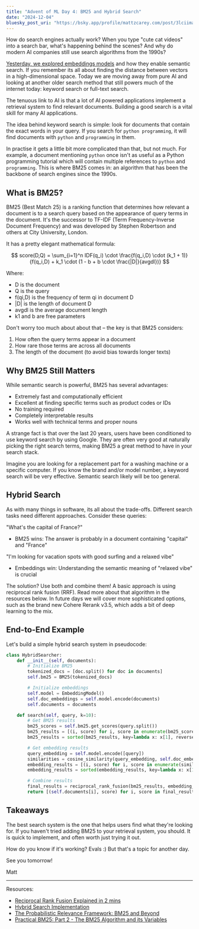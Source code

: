 ```yaml
---
title: "Advent of ML Day 4: BM25 and Hybrid Search"
date: "2024-12-04"
bluesky_post_uri: "https://bsky.app/profile/mattzcarey.com/post/3lciimayze227"
---
```


How do search engines actually work? When you type "cute cat videos" into a search bar, what's happening behind the scenes? And why do modern AI companies still use search algorithms from the 1990s?

[Yesterday, we explored embeddings models](./advent-of-ml-day-3.md) and how they enable semantic search. If you remember its all about finding the distance between vectors in a high-dimensional space. Today we are moving away from pure AI and looking at another older search method that still powers much of the internet today: keyword search or full-text search.

The tenuous link to AI is that a lot of AI powered applications implement a retrieval system to find relevant documents. Building a good search is a vital skill for many AI applications.

The idea behind keyword search is simple: look for documents that contain the exact words in your query. If you search for `python programming`, it will find documents with `python` and `programming` in them.

In practise it gets a little bit more complicated than that, but not much. For example, a document mentioning `python` once isn't as useful as a Python programming tutorial which will contain multiple references to `python` and `programming`. This is where BM25 comes in: an algorithm that has been the backbone of search engines since the 1990s.

## What is BM25?

BM25 (Best Match 25) is a ranking function that determines how relevant a document is to a search query based on the appearance of query terms in the document. It's the successor to TF-IDF (Term Frequency-Inverse Document Frequency) and was developed by Stephen Robertson and others at City University, London.

It has a pretty elegant mathematical formula:

$$
score(D,Q) = \sum_{i=1}^n IDF(q_i) \cdot \frac{f(q_i,D) \cdot (k_1 + 1)}{f(q_i,D) + k_1 \cdot (1 - b + b \cdot \frac{|D|}{avgdl})}
$$

Where:

- D is the document
- Q is the query
- f(qi,D) is the frequency of term qi in document D
- |D| is the length of document D
- avgdl is the average document length
- k1 and b are free parameters

Don't worry too much about about that – the key is that BM25 considers:

1. How often the query terms appear in a document
2. How rare those terms are across all documents
3. The length of the document (to avoid bias towards longer texts)

## Why BM25 Still Matters

While semantic search is powerful, BM25 has several advantages:

- Extremely fast and computationally efficient
- Excellent at finding specific terms such as product codes or IDs
- No training required
- Completely interpretable results
- Works well with technical terms and proper nouns

A strange fact is that over the last 20 years, users have been conditioned to use keyword search by using Google. They are often very good at naturally picking the right search terms, making BM25 a great method to have in your search stack.

Imagine you are looking for a replacement part for a washing machine or a specific computer. If you know the brand and/or model number, a keyword search will be very effective. Semantic search likely will be too general.

## Hybrid Search

As with many things in software, its all about the trade-offs. Different search tasks need different approaches. Consider these queries:

"What's the capital of France?"

- BM25 wins: The answer is probably in a document containing "capital" and "France"

"I'm looking for vacation spots with good surfing and a relaxed vibe"

- Embeddings win: Understanding the semantic meaning of "relaxed vibe" is crucial

The solution? Use both and combine them! A basic approach is using reciprocal rank fusion (RRF). Read more about that algorithm in the resources below. In future days we will cover more sophisticated options, such as the brand new Cohere Rerank v3.5, which adds a bit of deep learning to the mix.

## End-to-End Example

Let's build a simple hybrid search system in pseudocode:

```python
class HybridSearcher:
    def __init__(self, documents):
        # Initialize BM25
        tokenized_docs = [doc.split() for doc in documents]
        self.bm25 = BM25(tokenized_docs)

        # Initialize embeddings
        self.model = EmbeddingModel()
        self.doc_embeddings = self.model.encode(documents)
        self.documents = documents

    def search(self, query, k=10):
        # Get BM25 results
        bm25_scores = self.bm25.get_scores(query.split())
        bm25_results = [(i, score) for i, score in enumerate(bm25_scores)]
        bm25_results = sorted(bm25_results, key=lambda x: x[1], reverse=True)[:k]

        # Get embedding results
        query_embedding = self.model.encode([query])
        similarities = cosine_similarity(query_embedding, self.doc_embeddings)[0]
        embedding_results = [(i, score) for i, score in enumerate(similarities)]
        embedding_results = sorted(embedding_results, key=lambda x: x[1], reverse=True)[:k]

        # Combine results
        final_results = reciprocal_rank_fusion(bm25_results, embedding_results)
        return [(self.documents[i], score) for i, score in final_results[:k]]
```

## Takeaways

The best search system is the one that helps users find what they're looking for. If you haven't tried adding BM25 to your retrieval system, you should. It is quick to implement, and often worth just trying it out.

How do you know if it's working? Evals :) But that's a topic for another day.

See you tomorrow!

Matt

---

Resources:

- [Reciprocal Rank Fusion Explained in 2 mins](https://medium.com/@devalshah1619/mathematical-intuition-behind-reciprocal-rank-fusion-rrf-explained-in-2-mins-002df0cc5e2a)
- [Hybrid Search Implementation](https://docs.turbopuffer.com/docs/hybrid-search)
- [The Probabilistic Relevance Framework: BM25 and Beyond](https://www.staff.city.ac.uk/~sbrp622/papers/foundations_bm25_review.pdf)
- [Practical BM25: Part 2 - The BM25 Algorithm and its Variables](https://www.elastic.co/blog/practical-bm25-part-2-the-bm25-algorithm-and-its-variables)
